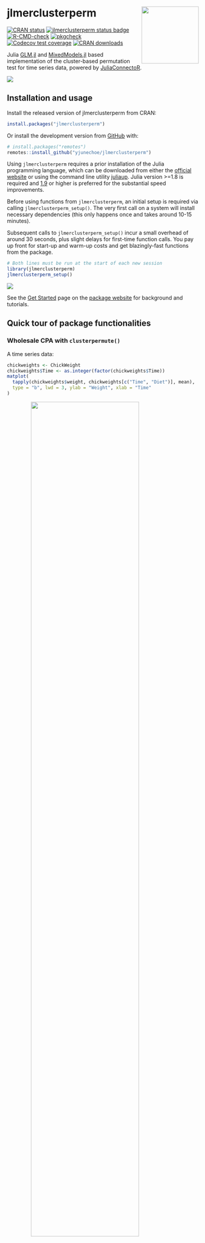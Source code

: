 
<!-- README.md is generated from README.Rmd. Please edit that file -->

# jlmerclusterperm <a href="https://yjunechoe.github.io/jlmerclusterperm/"><img src="man/figures/logo.png" align="right" height="150" /></a>

<!-- badges: start -->
[![CRAN status](https://www.r-pkg.org/badges/version/jlmerclusterperm)](https://CRAN.R-project.org/package=jlmerclusterperm)
[![jlmerclusterperm status badge](https://yjunechoe.r-universe.dev/badges/jlmerclusterperm)](https://yjunechoe.r-universe.dev/jlmerclusterperm)
[![R-CMD-check](https://github.com/yjunechoe/jlmerclusterperm/actions/workflows/R-CMD-check.yaml/badge.svg)](https://github.com/yjunechoe/jlmerclusterperm/actions/workflows/R-CMD-check.yaml)
[![pkgcheck](https://github.com/yjunechoe/jlmerclusterperm/workflows/pkgcheck/badge.svg)](https://github.com/yjunechoe/jlmerclusterperm/actions?query=workflow%3Apkgcheck)
[![Codecov test coverage](https://codecov.io/gh/yjunechoe/jlmerclusterperm/branch/main/graph/badge.svg)](https://app.codecov.io/gh/yjunechoe/jlmerclusterperm?branch=main)
[![CRAN downloads](https://cranlogs.r-pkg.org/badges/grand-total/jlmerclusterperm)](https://cranlogs.r-pkg.org/badges/grand-total/jlmerclusterperm)
<!-- badges: end -->

Julia [GLM.jl](https://github.com/JuliaStats/GLM.jl) and
[MixedModels.jl](https://github.com/JuliaStats/MixedModels.jl) based
implementation of the cluster-based permutation test for time series
data, powered by
[JuliaConnectoR](https://github.com/stefan-m-lenz/JuliaConnectoR).

<img src="man/figures/clusterpermute_animation.gif" style="display: block; margin: auto;" />

## Installation and usage

Install the released version of jlmerclusterperm from CRAN:

``` r
install.packages("jlmerclusterperm")
```

Or install the development version from
[GitHub](https://github.com/yjunechoe/jlmerclusterperm) with:

``` r
# install.packages("remotes")
remotes::install_github("yjunechoe/jlmerclusterperm")
```

Using `jlmerclusterperm` requires a prior installation of the Julia
programming language, which can be downloaded from either the [official
website](https://julialang.org/) or using the command line utility
[juliaup](https://github.com/JuliaLang/juliaup). Julia version \>=1.8 is
required and
[1.9](https://julialang.org/blog/2023/04/julia-1.9-highlights/#caching_of_native_code)
or higher is preferred for the substantial speed improvements.

Before using functions from `jlmerclusterperm`, an initial setup is
required via calling `jlmerclusterperm_setup()`. The very first call on
a system will install necessary dependencies (this only happens once and
takes around 10-15 minutes).

Subsequent calls to `jlmerclusterperm_setup()` incur a small overhead of
around 30 seconds, plus slight delays for first-time function calls. You
pay up front for start-up and warm-up costs and get blazingly-fast
functions from the package.

``` r
# Both lines must be run at the start of each new session
library(jlmerclusterperm)
jlmerclusterperm_setup()
```

<picture>
<source media="(prefers-color-scheme: dark)" srcset="man/figures/README-/setup-io-dark.svg">
<img src="man/figures/README-/setup-io.svg" style="display: block; margin: auto;" />
</picture>

See the [Get
Started](https://yjunechoe.github.io/jlmerclusterperm/articles/jlmerclusterperm.html)
page on the [package
website](https://yjunechoe.github.io/jlmerclusterperm/) for background
and tutorials.

## Quick tour of package functionalities

### Wholesale CPA with `clusterpermute()`

A time series data:

``` r
chickweights <- ChickWeight
chickweights$Time <- as.integer(factor(chickweights$Time))
matplot(
  tapply(chickweights$weight, chickweights[c("Time", "Diet")], mean),
  type = "b", lwd = 3, ylab = "Weight", xlab = "Time"
)
```

<img src="man/figures/README-chickweight-1.png" width="75%" style="display: block; margin: auto;" />

Preparing a specification object with `make_jlmer_spec()`:

``` r
chickweights_spec <- make_jlmer_spec(
  formula = weight ~ 1 + Diet,
  data = chickweights,
  subject = "Chick", time = "Time"
)
chickweights_spec
```

<picture>
<source media="(prefers-color-scheme: dark)" srcset="man/figures/README-/spec-io-dark.svg">
<img src="man/figures/README-/spec-io.svg" style="display: block; margin: auto;" />
</picture>

Cluster-based permutation test with `clusterpermute()`:

``` r
set_rng_state(123L)
clusterpermute(
  chickweights_spec,
  threshold = 2.5,
  nsim = 100
)
```

<picture>
<source media="(prefers-color-scheme: dark)" srcset="man/figures/README-/CPA-io-dark.svg">
<img src="man/figures/README-/CPA-io.svg" style="display: block; margin: auto;" />
</picture>

Including random effects:

``` r
chickweights_re_spec <- make_jlmer_spec(
  formula = weight ~ 1 + Diet + (1 | Chick),
  data = chickweights,
  subject = "Chick", time = "Time"
)
set_rng_state(123L)
clusterpermute(
  chickweights_re_spec,
  threshold = 2.5,
  nsim = 100
)$empirical_clusters
```

<picture>
<source media="(prefers-color-scheme: dark)" srcset="man/figures/README-/reCPA-io-dark.svg">
<img src="man/figures/README-/reCPA-io.svg" style="display: block; margin: auto;" />
</picture>

### Piecemeal approach to CPA

Computing time-wise statistics of the observed data:

``` r
empirical_statistics <- compute_timewise_statistics(chickweights_spec)
matplot(t(empirical_statistics), type = "b", pch = 1, lwd = 3, ylab = "t-statistic")
abline(h = 2.5, lty = 3)
```

<img src="man/figures/README-empirical_statistics-1.png" width="75%" style="display: block; margin: auto;" />

Identifying empirical clusters:

``` r
empirical_clusters <- extract_empirical_clusters(empirical_statistics, threshold = 2.5)
empirical_clusters
```

<picture>
<source media="(prefers-color-scheme: dark)" srcset="man/figures/README-/empirical_clusters-dark.svg">
<img src="man/figures/README-/empirical_clusters.svg" style="display: block; margin: auto;" />
</picture>

Simulating the null distribution:

``` r
set_rng_state(123L)
null_statistics <- permute_timewise_statistics(chickweights_spec, nsim = 100)
null_cluster_dists <- extract_null_cluster_dists(null_statistics, threshold = 2.5)
null_cluster_dists
```

<picture>
<source media="(prefers-color-scheme: dark)" srcset="man/figures/README-/null_statistics-dark.svg">
<img src="man/figures/README-/null_statistics.svg" style="display: block; margin: auto;" />
</picture>

Significance testing the cluster-mass statistic:

``` r
calculate_clusters_pvalues(empirical_clusters, null_cluster_dists, add1 = TRUE)
```

<picture>
<source media="(prefers-color-scheme: dark)" srcset="man/figures/README-/calculate_clusters_pvalues-dark.svg">
<img src="man/figures/README-/calculate_clusters_pvalues.svg" style="display: block; margin: auto;" />
</picture>

Iterating over a range of threshold values:

``` r
walk_threshold_steps(empirical_statistics, null_statistics, steps = c(2, 2.5, 3))
```

<picture>
<source media="(prefers-color-scheme: dark)" srcset="man/figures/README-/walk_threshold_steps-dark.svg">
<img src="man/figures/README-/walk_threshold_steps.svg" style="display: block; margin: auto;" />
</picture>

## Acknowledgments

- The paper [Maris & Oostenveld
  (2007)](https://doi.org/10.1016/j.jneumeth.2007.03.024) which
  originally proposed the cluster-based permutation analysis.

- The [JuliaConnectoR](https://github.com/stefan-m-lenz/JuliaConnectoR)
  package for powering the R interface to Julia.

- The Julia packages [GLM.jl](https://github.com/JuliaStats/GLM.jl) and
  [MixedModels.jl](https://github.com/JuliaStats/MixedModels.jl) for
  fast implementations of (mixed effects) regression models.

- Existing implementations of CPA in R
  ([permuco](https://jaromilfrossard.github.io/permuco/),
  [permutes](https://cran.r-project.org/package=permutes), etc.) whose
  designs inspired the CPA interface in jlmerclusterperm.

## Citations

If you use jlmerclusterperm for cluster-based permutation test with
mixed-effects models in your research, please cite one (or more) of the
following as you see fit.

To cite jlmerclusterperm:

- Choe, J. (2024). jlmerclusterperm: Cluster-Based Permutation Analysis
  for Densely Sampled Time Data. R package version 1.1.3.
  <https://doi.org/10.32614/CRAN.package.jlmerclusterperm>

To cite the cluster-based permutation test:

- Maris, E., & Oostenveld, R. (2007). Nonparametric statistical testing
  of EEG- and MEG-data. *Journal of Neuroscience Methods, 164*, 177–190.
  doi: 10.1016/j.jneumeth.2007.03.024.

To cite the Julia programming language:

- Bezanson, J., Edelman, A., Karpinski, S., & Shah, V. B. (2017). Julia:
  A Fresh Approach to Numerical Computing. *SIAM Review, 59*(1), 65–98.
  doi: 10.1137/141000671.

To cite the GLM.jl and MixedModels.jl Julia libraries, consult their
Zenodo pages:

- GLM: <https://doi.org/10.5281/zenodo.3376013>
- MixedModels: <https://zenodo.org/badge/latestdoi/9106942>
